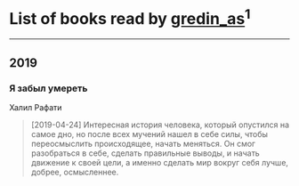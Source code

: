 # List of books read by [gredin_as](http://vk.com/id277067555)<sup>1</sup>
---

## 2019

### Я забыл умереть
Халил Рафати
> [2019-04-24] Интересная история человека, который опустился на самое дно, но после всех мучений нашел в себе силы, чтобы переосмыслить происходящее, начать меняться. Он смог разобраться в себе, сделать правильные выводы, и начать движение к своей цели, а именно сделать мир вокруг себя лучше, добрее, осмысленнее.



